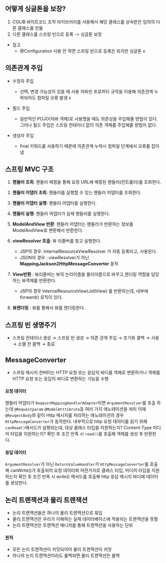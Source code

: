 ## **어떻게 싱글톤을 보장?**

1. CGLIB 바이트코드 조작 라이브러리를 사용해서 해당 클래스를 상속받은 임의의 다른 클래스를 만듦 
2. 다른 클래스를 스프링 빈으로 등록 -> 싱글톤 보장
* 참고 
  * @Configuration 사용 안 하면 스프링 빈으로 등록은 되지만 싱글톤 x

## 의존관계 주입
* 수정자 주입
  * 선택, 변경 가능성이 있을 때 사용 자바빈 프로퍼티 규약을 이용해 의존관계 누락되어도 컴파일 오류 발생 x

* 필드 주입  
  * 일반적인 POJO(자바 객체)로 사용했을 때도 의존성을 주입해줄 방법이 있다. 그러나 필드 주입은 스프링 컨테이너 없이 의존 객체를 주입해줄 방법이 없다.

* 생성자 주입
  * final 키워드를 사용하기 때문에 의존관계 누락시 컴파일 단계에서 오류를 잡아냄

## 스프링 MVC 구조
1. **핸들러 조회**: 핸들러 매핑을 통해 요청 URL에 매핑된 핸들러(컨트롤러)를 조회한다.
2. **핸들러 어댑터 조회**: 핸들러를 실행할 수 있는 핸들러 어댑터를 조회한다.
3. **핸들러 어댑터 실행**: 핸들러 어댑터를 실행한다.

4. **핸들러 실행**: 핸들러 어댑터가 실제 핸들러를 실행한다.
5. **ModelAndView 반환**: 핸들러 어댑터는 핸들러가 반환하는 정보를 ModelAndView로 변환해서 반환한다.
6. **viewResolver 호출**: 뷰 리졸버를 찾고 실행한다.  
   * JSP의 경우: InternalResourceViewResolver 가 자동 등록되고, 사용된다.
   * JSON의 경우 : viewResolver가 아닌 **MappingJackson2HttpMessageConverter** 동작
7. **View반환** : 뷰리졸버는 뷰의 논리이름을 물리이름으로 바꾸고,렌더링 역할을 담당하는 뷰객체를 반환한다.
   * JSP의 경우 InternalResourceView(JstlView) 를 반환하는데, 내부에 forward() 로직이 있다.
8. **뷰렌더링** : 뷰를 통해서 뷰를 렌더링한다.

## 스프링 빈 생명주기

* 스프링 컨테이너 생성 → 스프링 빈 생성 → 의존 관계 주입 → 초기화 콜백 → 사용 → 소멸 전 콜백 → 종료

## MessageConverter

* 스프링 메시지 컨버터는 HTTP 요청 또는 응답의 바디를 객체로 변환하거나 객체를 HTTP 요청 또는 응답의 바디로 변환하는 기능을 수행  

#### 요청 데이터  
핸들러 어댑터가 ```ReqeustMappingHandlerAdapter```이면 ```ArgumentResolver```를 호출 하는데 ```@Requestparam``` ```@ModelAtttibrute```등 여러 가지 애노테이션을 처리
이때 ```@ReuqestBody```와 같이 Http 메시지를 처리하는 애노테이션의 경우 ```HttpMessageConverter```가 동작한다.
내부적으로 http 요청 데이터를 읽기 위해 ```canRead()```메서드가 실행되는데, 대상 클래스 타입을 지원하는지? Content-Type 미디어 타입을 지원하는지? 확인 후 조건 만족 시 ```read()```를 호출해 객체를 생성 후 반환한다.

#### 응답 데이터  
```ArgumentResolver```가 아닌 ```ReturnValueHandler```가 ```HttpMessageConverter```를 호출해 canWrite()가 호출되어 요청 데이터와 마찬가지로 클래스 타입, 미디어 타입을 지원하는지 확인 후 조건 만족 시 write() 메서드를 호출해 http 응답 메시지 바디에 데이터를 생성한다.

## 논리 트랜잭션과 물리 트랜잭션
* 논리 트랜잭션들은 하나의 물리 트랜잭션으로 묶임
* 물리 트랜잭션은 우리가 이해하는 실제 데이터베이스에 적용되는 트랜잭션을 뜻함
* 논리 트랜잭션은 트랜잭션 매니저를 통해 트랜잭션을 사용하는 단위

#### 원칙
* 모든 논리 트랜잭션이 커밋되어야 물리 트랜잭션이 커밋
* 하나의 논리 트랜잭션이라도 롤백되면 물리 트랜잭션은 롤백